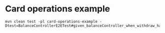 # Card operations example

```
mvn clean test -pl card-operations-example -Dtest=BalanceControllerE2ETest#given_balanceController_when_withdraw_happy_path_Ok

```